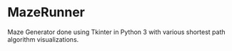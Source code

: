 # MazeRunner
Maze Generator done using Tkinter in Python 3 with various shortest path algorithm visualizations.
